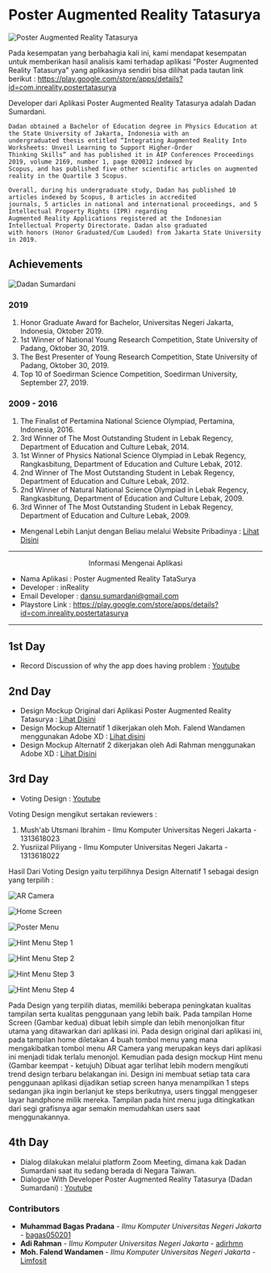# Poster Augmented Reality Tatasurya #

![Poster Augmented Reality Tatasurya](https://github.com/bagas050201/Assignment-Interaksi-Manusia-dan-Komputer-113/blob/hw2/Task%201%20Report/Poster%20Augmented%20Reality%20Tatatsurya.PNG)

Pada kesempatan yang berbahagia kali ini, kami mendapat kesempatan untuk memberikan hasil analisis kami terhadap aplikasi "Poster Augmented Reality Tatasurya" yang aplikasinya sendiri bisa dilihat pada tautan link berikut : https://play.google.com/store/apps/details?id=com.inreality.postertatasurya

Developer dari Aplikasi Poster Augmented Reality Tatasurya adalah Dadan Sumardani.

    Dadan obtained a Bachelor of Education degree in Physics Education at the State University of Jakarta, Indonesia with an 
    undergraduated thesis entitled “Integrating Augmented Reality Into Worksheets: Unveil Learning to Support Higher-Order 
    Thinking Skills” and has published it in AIP Conferences Proceedings 2019, volume 2169, number 1, page 020012 indexed by 
    Scopus, and has published five other scientific articles on augmented reality in the Quartile 3 Scopus.

    Overall, during his undergraduate study, Dadan has published 10 articles indexed by Scopus, 8 articles in accredited 
    journals, 5 articles in national and international proceedings, and 5 Intellectual Property Rights (IPR) regarding 
    Augmented Reality Applications registered at the Indonesian Intellectual Property Directorate. Dadan also graduated 
    with honors (Honor Graduated/Cum Lauded) from Jakarta State University in 2019.

## Achievements ##
![Dadan Sumardani](https://dadansumardani.files.wordpress.com/2020/05/20190424_123400-e1589148164299.jpg?w=1024)

### 2019 ###
1. Honor Graduate Award for Bachelor, Universitas Negeri Jakarta, Indonesia, Oktober 2019.
2. 1st Winner of National Young Research Competition, State University of Padang, Oktober 30, 2019.
3. The Best Presenter of Young Research Competition, State University of Padang, Oktober 30, 2019.
4. Top 10 of Soedirman Science Competition, Soedirman University, September 27, 2019.

### 2009 - 2016 ###
1. The Finalist of Pertamina National Science Olympiad, Pertamina, Indonesia, 2016.
2. 3rd Winner of The Most Outstanding Student in Lebak Regency, Department of Education and Culture Lebak, 2014.
3. 1st Winner of Physics National Science Olympiad in Lebak Regency, Rangkasbitung, Department of Education and Culture Lebak, 2012.
4. 2nd Winner of The Most Outstanding Student in Lebak Regency, Department of Education and Culture Lebak, 2012.
5. 2nd Winner of Natural National Science Olympiad in Lebak Regency, Rangkasbitung, Department of Education and Culture Lebak, 2009.
6. 3rd Winner of The Most Outstanding Student in Lebak Regency, Department of Education and Culture Lebak, 2009.

* Mengenal Lebih Lanjut dengan Beliau melalui Website Pribadinya : [Lihat Disini](https://dadansumardani.wordpress.com/tentang/)
- - - -
<p align="center">
  Informasi Mengenai Aplikasi
  <br>
</p>

* Nama Aplikasi    : Poster Augmented Reality TataSurya
* Developer        : inReality
* Email Developer  : dansu.sumardani@gmail.com
* Playstore Link   : https://play.google.com/store/apps/details?id=com.inreality.postertatasurya

- - - - 

## 1st Day ##
* Record Discussion of why the app does having problem : [Youtube](https://youtu.be/Btrkvpm9Pmw)

## 2nd Day ##
* Design Mockup Original dari Aplikasi Poster Augmented Reality Tatasurya : [Lihat Disini](https://github.com/bagas050201/Assignment-Interaksi-Manusia-dan-Komputer-113/tree/hw2/Task%202%20Report/Poster%20Augmented%20Reality%20Tatasurya%20Mockup)
* Design Mockup Alternatif 1 dikerjakan oleh Moh. Falend Wandamen menggunakan Adobe XD : [Lihat disini](https://github.com/bagas050201/Assignment-Interaksi-Manusia-dan-Komputer-113/tree/hw2/Task%202%20Report/Moh.%20Falend%20-%20Design%20Mockup%20Alternatif%201)
* Design Mockup Alternatif 2 dikerjakan oleh Adi Rahman menggunakan Adobe XD : [Lihat Disini](https://github.com/bagas050201/Assignment-Interaksi-Manusia-dan-Komputer-113/tree/hw2/Task%202%20Report/Adi%20Rahman%20-%20Design%20Mockup%20Alternatif%202)

## 3rd Day ##
*  Voting Design : [Youtube](https://www.youtube.com/watch?v=adti0fo-Sp0)

Voting Design mengikut sertakan reviewers :
1. Mush'ab Utsmani Ibrahim - Ilmu Komputer Universitas Negeri Jakarta - 1313618023
2. Yusriizal Piliyang - Ilmu Komputer Universitas Negeri Jakarta - 1313618022

Hasil Dari Voting Design yaitu terpilihnya Design Alternatif 1 sebagai design yang terpilih :

![AR Camera](https://github.com/bagas050201/Assignment-Interaksi-Manusia-dan-Komputer-113/blob/hw2/Task%202%20Report/Moh.%20Falend%20-%20Design%20Mockup%20Alternatif%201/ar%20camera%20design%201.jpg)

![Home Screen](https://github.com/bagas050201/Assignment-Interaksi-Manusia-dan-Komputer-113/blob/hw2/Task%202%20Report/Moh.%20Falend%20-%20Design%20Mockup%20Alternatif%201/home%201.jpg)

![Poster Menu](https://github.com/bagas050201/Assignment-Interaksi-Manusia-dan-Komputer-113/blob/hw2/Task%202%20Report/Moh.%20Falend%20-%20Design%20Mockup%20Alternatif%201/poster%201.jpg)

![Hint Menu Step 1](https://github.com/bagas050201/Assignment-Interaksi-Manusia-dan-Komputer-113/blob/hw2/Task%202%20Report/Moh.%20Falend%20-%20Design%20Mockup%20Alternatif%201/first%20hint.jpg)

![Hint Menu Step 2](https://github.com/bagas050201/Assignment-Interaksi-Manusia-dan-Komputer-113/blob/hw2/Task%202%20Report/Moh.%20Falend%20-%20Design%20Mockup%20Alternatif%201/second%20hint.jpg)

![Hint Menu Step 3](https://github.com/bagas050201/Assignment-Interaksi-Manusia-dan-Komputer-113/blob/hw2/Task%202%20Report/Moh.%20Falend%20-%20Design%20Mockup%20Alternatif%201/third%20hint.jpg)

![Hint Menu Step 4](https://github.com/bagas050201/Assignment-Interaksi-Manusia-dan-Komputer-113/blob/hw2/Task%202%20Report/Moh.%20Falend%20-%20Design%20Mockup%20Alternatif%201/fourth%20hint.jpg)

Pada Design yang terpilih diatas, memiliki beberapa peningkatan kualitas tampilan serta kualitas penggunaan yang lebih baik. Pada tampilan Home Screen (Gambar kedua) dibuat lebih simple dan lebih menonjolkan fitur utama yang ditawarkan dari aplikasi ini. Pada design original dari aplikasi ini, pada tampilan home diletakan 4 buah tombol menu yang mana mengakibatkan tombol menu AR Camera yang merupakan keys dari aplikasi ini menjadi tidak terlalu menonjol. Kemudian pada design mockup Hint menu (Gambar keempat - ketujuh) Dibuat agar terlihat lebih modern mengikuti trend design terbaru belakangan ini. Design ini membuat setiap tata cara penggunaan aplikasi dijadikan setiap screen hanya menampilkan 1 steps sedangan jika ingin berlanjut ke steps berikutnya, users tinggal menggeser layar handphone milik mereka. Tampilan pada hint menu juga ditingkatkan dari segi grafisnya agar semakin memudahkan users saat menggunakannya. 

## 4th Day ##
* Dialog dilakukan melalui platform Zoom Meeting, dimana kak Dadan Sumardani saat itu sedang berada di Negara Taiwan.
* Dialogue With Developer Poster Augmented Reality Tatasurya (Dadan Sumardani) : [Youtube](https://www.youtube.com/watch?v=IXT3Zyh7mJg)
### Contributors ###

* **Muhammad Bagas Pradana** - *Ilmu Komputer Universitas Negeri Jakarta* - [bagas050201](https://github.com/bagas050201)
* **Adi Rahman** - *Ilmu Komputer Universitas Negeri Jakarta* - [adirhmn](https://github.com/adirhmn)
* **Moh. Falend Wandamen** - *Ilmu Komputer Universitas Negeri Jakarta* - [Limfosit](https://github.com/Limfosit)
